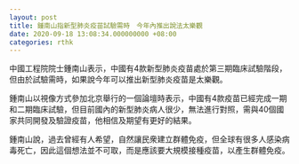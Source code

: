```yaml
---
layout: post
title: 鍾南山指新型肺炎疫苗試驗需時　今年內推出說法太樂觀
date: 2020-09-18 13:08:34.000000000 +08:00
categories: rthk
---
```


中國工程院院士鍾南山表示，中國有4款新型肺炎疫苗處於第三期臨床試驗階段，但由於試驗需時，如果說今年可以推出新型肺炎疫苗是太樂觀。

鍾南山以視像方式參加北京舉行的一個論壇時表示，中國有4款疫苗已經完成一期和二期臨床試驗，但目前國內的新型肺炎病人很少，無法進行對照，需與40個國家共同開發及驗證疫苗，他相信及期望有更好的結果。

鍾南山說，過去曾經有人希望，自然讓民衆建立群體免疫，但全球有很多人感染病毒死亡，因此這個想法並不可取，而是應該要大規模接種疫苗，以產生群體免疫。
